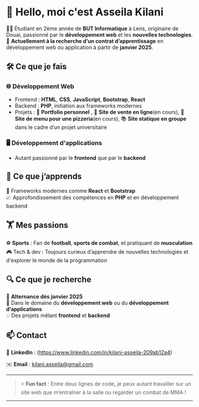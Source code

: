 # 👋 Hello, moi c'est **Asseila Kilani**

👨‍💻 Étudiant en 2ème année de **BUT Informatique** à Lens, originaire de Douai, passionné par le **développement web** et les **nouvelles technologies**. 🎯 **Actuellement à la recherche d’un contrat d’apprentissage** en développement web ou application à partir de **janvier 2025**.

## 🛠️ Ce que je fais

### 🌐 Développement Web  
- Frontend : **HTML**, **CSS**, **JavaScript**, **Bootstrap**, **React**  
- Backend : **PHP**, initiation aux frameworks modernes  
- Projets : 🌟 **Portfolio personnel** , 🛒 **Site de vente en ligne**(en cours), 🍕 **Site de menu pour une pizzeria**(en cours), 📚 **Site statique en groupe** dans le cadre d’un projet universitaire  

### 🖥️ Développement d'applications  
- Autant passionné par le **frontend** que par le **backend**

## 🧠 Ce que j’apprends  
🚀 Frameworks modernes comme **React** et **Bootstrap**  
📈 Approfondissement des compétences en **PHP** et en développement backend  

## 🏋️ Mes passions  
⚽ **Sports** : Fan de **football**, **sports de combat**, et pratiquant de **musculation**  
🎮 Tech & dev : Toujours curieux d’apprendre de nouvelles technologies et d'explorer le monde de la programmation  

## 🔍 Ce que je recherche  
📅 **Alternance dès janvier 2025**  
🌟 Dans le domaine du **développement web** ou du **développement d’applications**  
💡 Des projets mêlant **frontend** et **backend**

## 📫 Contact  
💼 **LinkedIn** : (https://www.linkedin.com/in/kilani-asseila-209ab12a4) 

✉️ **Email** : kilani.asseila@gmail.com 

---

> ⚡ **Fun fact** : Entre deux lignes de code, je peux autant travailler sur un site web que m’entraîner à la salle ou regarder un combat de MMA !

---


<!--
**AsseilaKilani/AsseilaKilani** is a ✨ _special_ ✨ repository because its `README.md` (this file) appears on your GitHub profile.

Here are some ideas to get you started:

- 🔭 I’m currently working on ...
- 🌱 I’m currently learning ...
- 👯 I’m looking to collaborate on ...
- 🤔 I’m looking for help with ...
- 💬 Ask me about ...
- 📫 How to reach me: ...
- 😄 Pronouns: ...
- ⚡ Fun fact: ...
-->

